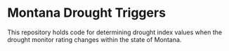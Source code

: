 # Montana Drought Triggers
This repository holds code for determining drought index values when the drought monitor rating changes within the state of Montana. 